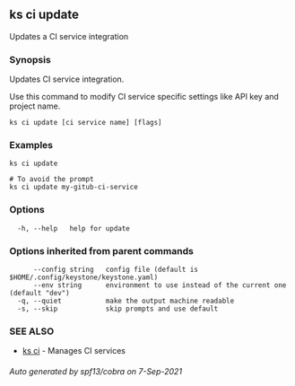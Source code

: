 ## ks ci update

Updates a CI service integration

### Synopsis

Updates CI service integration.

Use this command to modify CI service specific settings
like API key and project name.

```
ks ci update [ci service name] [flags]
```

### Examples

```
ks ci update

# To avoid the prompt
ks ci update my-gitub-ci-service
```

### Options

```
  -h, --help   help for update
```

### Options inherited from parent commands

```
      --config string   config file (default is $HOME/.config/keystone/keystone.yaml)
      --env string      environment to use instead of the current one (default "dev")
  -q, --quiet           make the output machine readable
  -s, --skip            skip prompts and use default
```

### SEE ALSO

* [ks ci](ks_ci.md)	 - Manages CI services

###### Auto generated by spf13/cobra on 7-Sep-2021
